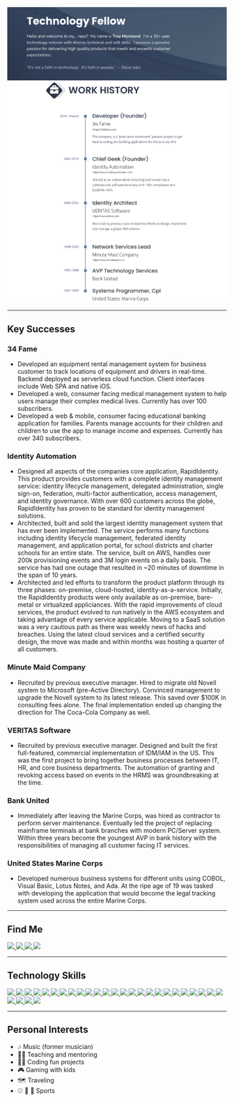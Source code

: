 <img src="github-banner.svg">
<img src="work-history.svg">

---

## Key Successes

### 34 Fame
- Developed an equipment rental management system for business customer to track locations of equipment and drivers in real-time.  Backend deployed as serverless cloud function.  Client interfaces include Web SPA and native iOS.
- Developed a web, consumer facing medical management system to help users manage their complex medical lives.  Currently has over 100 subscribers.
- Developed a web & mobile, consumer facing educational banking application for families.  Parents manage accounts for their children and children to use the app to manage income and expenses.  Currently has over 340 subscribers.

### Identity Automation
- Designed all aspects of the companies core application, RapidIdentity.  This product provides customers with a complete identity management service: identity lifecycle management, delegated administration, single sign-on, federation, multi-factor authentication, access management, and identity governance.  With over 600 customers across the globe, RapidIdentity has proven to be standard for identity management solutions.
- Architected, built and sold the largest identity management system that has ever been implemented.  The service performs many functions including identity lifecycle management, federated identity management, and application portal, for school districts and charter schools for an entire state.  The service, built on AWS, handles over 200k provisioning events and 3M login events on a daily basis.  The service has had one outage that resulted in ~20 minutes of downtime in the span of 10 years.
- Architected and led efforts to transform the product platform through its three phases:  on-premise, cloud-hosted, identity-as-a-service.  Initially, the RapidIdentity products were only available as on-premise, bare-metal or virtualized appliciances.  With the rapid improvements of cloud services, the product evolved to run natively in the AWS ecosystem and taking advantage of every service applicable.  Moving to a SaaS solution was a very cautious path as there was weekly news of hacks and breaches.  Using the latest cloud services and a certified security design, the move was made and within months was hosting a quarter of all customers.

### Minute Maid Company
- Recruited by previous executive manager.  Hired to migrate old Novell system to Microsoft (pre-Active Directory).  Convinced management to upgrade the Novell system to its latest release.  This saved over $100K in consulting fees alone.  The final implementation ended up changing the direction for The Coca-Cola Company as well.

### VERITAS Software
- Recruited by previous executive manager.  Designed and built the first full-featured, commercial implementation of IDM/IAM in the US.  This was the first project to bring together business processes between IT, HR, and core business departments.  The automation of granting and revoking access based on events in the HRMS was groundbreaking at the time.

### Bank United
- Immediately after leaving the Marine Corps, was hired as contractor to perform server maintenance.  Eventually led the project of replacing mainframe terminals at bank branches with modern PC/Server system.  Within three years become the youngest AVP in bank history with the responsibilities of managing all customer facing IT services.

### United States Marine Corps
- Developed numerous business systems for different units using COBOL, Visual Basic, Lotus Notes, and Ada.  At the ripe age of 19 was tasked with developing the application that would become the legal tracking system used across the entire Marine Corps.

---

## Find Me

<p>
  <a href="https://discordapp.com/users/377648989627219969">
    <img src="https://img.shields.io/badge/Discord-7289DA?style=for-the-badge&logo=discord&logoColor=white" />
  </a>
  <a href="https://github.com/tmoreland72">
    <img src="https://img.shields.io/badge/GitHub-100000?style=for-the-badge&logo=github&logoColor=white" />
  </a>
  <a href="https://www.linkedin.com/in/troy-moreland/">
    <img src="https://img.shields.io/badge/LinkedIn-0A66C2?style=for-the-badge&logo=linkedin&logoColor=white" />
  </a>
  <a href="https://medium.com/@graypes">
    <img src="https://img.shields.io/badge/medium-000000?style=for-the-badge&logo=medium&logoColor=white" />
  </a>
</p>

---

## Technology Skills

<p>
  <a href="https://www.algolia.com">
    <img src="https://img.shields.io/badge/algolia-5468FF?style=for-the-badge&logo=algolia&logoColor=white" />
  </a>
  <a href="https://aws.amazon.com">
    <img src="https://img.shields.io/badge/Amazon-232F3E?style=for-the-badge&logo=amazonaws&logoColor=white" />
  </a>

  <a href="https://getbootstrap.com">
    <img src="https://img.shields.io/badge/bootstrap-7952B3?style=for-the-badge&logo=bootstrap&logoColor=white" />
  </a>

  <a href="https://chartjs.org">
    <img src="https://img.shields.io/badge/chartjs-FF6384?style=for-the-badge&logo=chartdotjs&logoColor=white" />
  </a>

  <a href="https://cypress.io">
    <img src="https://img.shields.io/badge/cypress-17202C?style=for-the-badge&logo=cypress&logoColor=white" />
  </a>

  <a href="https://electronjs.org">
    <img src="https://img.shields.io/badge/electron-47848F?style=for-the-badge&logo=electron&logoColor=white" />
  </a>

  <a href="https://expressjs.com">
    <img src="https://img.shields.io/badge/Express.js-404D59?style=for-the-badge&logo=express&logoColor=white" />
  </a>

  <a href="https://figma.com">
    <img src="https://img.shields.io/badge/figma-F24E1E?style=for-the-badge&logo=figma&logoColor=white" />
  </a>

  <a href="https://firebase.google.com">
    <img src="https://img.shields.io/badge/Firebase-FFCA28?style=for-the-badge&logo=Firebase&logoColor=black" />
  </a>

  <a href="https://git-scm.com">
    <img src="https://img.shields.io/badge/git-F05032?style=for-the-badge&logo=git&logoColor=white" />
  </a>

  <a href="https://cloud.google.com">
    <img src="https://img.shields.io/badge/Google-4285F4?style=for-the-badge&logo=googlecloud&logoColor=white" />
  </a>

  <a href="https://graphql.org">
    <img src="https://img.shields.io/badge/graphql-E10098?style=for-the-badge&logo=graphql&logoColor=white" />
  </a>

  <a href="https://javascript.com">
    <img src="https://img.shields.io/badge/javascript-F7DF1E?style=for-the-badge&logo=javascript&logoColor=black" />
  </a>

  <a href="https://jestjs.io">
    <img src="https://img.shields.io/badge/jest-C21325?style=for-the-badge&logo=jest&logoColor=black" />
  </a>

  <a href="https://json.org">
    <img src="https://img.shields.io/badge/json-000000?style=for-the-badge&logo=json&logoColor=white" />
  </a>

  <a href="https://mongodb.com">
    <img src="https://img.shields.io/badge/mongodb-47A248?style=for-the-badge&logo=mongodb&logoColor=black" />
  </a>

  <a href="https://www.mysql.com">
    <img src="https://img.shields.io/badge/mysql-4479A1?style=for-the-badge&logo=mysql&logoColor=white" />
  </a>

  <a href="https://nestjs.com">
    <img src="https://img.shields.io/badge/nestjs-E0234E?style=for-the-badge&logo=nestjs&logoColor=white" />
  </a>

  <a href="https://nodejs.org">
    <img src="https://img.shields.io/badge/Node.js-43853D?style=for-the-badge&logo=node.js&logoColor=white" />
  </a>

  <a href="https://php.net">
    <img src="https://img.shields.io/badge/php-777BB4?style=for-the-badge&logo=php&logoColor=white" />
  </a>

  <a href="https://www.postgresql.org">
    <img src="https://img.shields.io/badge/postgresql-4169E1?style=for-the-badge&logo=postgresql&logoColor=white" />
  </a>

  <a href="https://python.org">
    <img src="https://img.shields.io/badge/python-3776AB?style=for-the-badge&logo=pyton&logoColor=white" />
  </a>

  <a href="https://quasar.dev">
    <img src="https://img.shields.io/badge/Quasar-1976D2?style=for-the-badge&logo=quasar&logoColor=white" />
  </a>

  <a href="https://sass-lang.com">
    <img src="https://img.shields.io/badge/sass-CC6699?style=for-the-badge&logo=sass&logoColor=black" />
  </a>

  <a href="https://serverless.com">
    <img src="https://img.shields.io/badge/serverless-FD5750?style=for-the-badge&logo=serverless&logoColor=white" />
  </a>

  <a href="https://www.microsoft.com">
    <img src="https://img.shields.io/badge/sqlserver-CC2927?style=for-the-badge&logo=microsoftsqlserver&logoColor=white" />
  </a>

  <a href="https://typescriptlang.org">
    <img src="https://img.shields.io/badge/typescript-3178C6?style=for-the-badge&logo=typescript&logoColor=white" />
  </a>

  <a href="https://vuejs.org">
    <img src="https://img.shields.io/badge/Vue.js-35495E?style=for-the-badge&logo=vue.js&logoColor=4FC08D" />
  </a>

  <a href="https://xstate.js.org">
    <img src="https://img.shields.io/badge/xstate-2C3E50?style=for-the-badge&logo=xstate&logoColor=white" />
  </a>
</p>

---

## Personal Interests
- :notes: Music (former musician)
- :man_teacher: Teaching and mentoring
- :technologist: Coding fun projects
- :video_game: Gaming with kids
- :world_map: Traveling
- :baseball: :football: :tennis: Sports